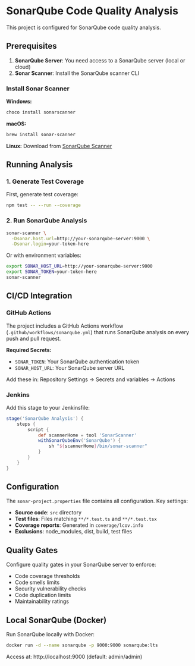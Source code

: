 # SonarQube Code Quality Analysis

This project is configured for SonarQube code quality analysis.

## Prerequisites

1. **SonarQube Server**: You need access to a SonarQube server (local or cloud)
2. **Sonar Scanner**: Install the SonarQube scanner CLI

### Install Sonar Scanner

**Windows:**
```bash
choco install sonarscanner
```

**macOS:**
```bash
brew install sonar-scanner
```

**Linux:**
Download from [SonarQube Scanner](https://docs.sonarqube.org/latest/analysis/scan/sonarscanner/)

## Running Analysis

### 1. Generate Test Coverage

First, generate test coverage:

```bash
npm test -- --run --coverage
```

### 2. Run SonarQube Analysis

```bash
sonar-scanner \
  -Dsonar.host.url=http://your-sonarqube-server:9000 \
  -Dsonar.login=your-token-here
```

Or with environment variables:

```bash
export SONAR_HOST_URL=http://your-sonarqube-server:9000
export SONAR_TOKEN=your-token-here
sonar-scanner
```

## CI/CD Integration

### GitHub Actions

The project includes a GitHub Actions workflow (`.github/workflows/sonarqube.yml`) that runs SonarQube analysis on every push and pull request.

**Required Secrets:**
- `SONAR_TOKEN`: Your SonarQube authentication token
- `SONAR_HOST_URL`: Your SonarQube server URL

Add these in: Repository Settings → Secrets and variables → Actions

### Jenkins

Add this stage to your Jenkinsfile:

```groovy
stage('SonarQube Analysis') {
    steps {
        script {
            def scannerHome = tool 'SonarScanner'
            withSonarQubeEnv('SonarQube') {
                sh "${scannerHome}/bin/sonar-scanner"
            }
        }
    }
}
```

## Configuration

The `sonar-project.properties` file contains all configuration. Key settings:

- **Source code**: `src` directory
- **Test files**: Files matching `**/*.test.ts` and `**/*.test.tsx`
- **Coverage reports**: Generated in `coverage/lcov.info`
- **Exclusions**: node_modules, dist, build, test files

## Quality Gates

Configure quality gates in your SonarQube server to enforce:
- Code coverage thresholds
- Code smells limits
- Security vulnerability checks
- Code duplication limits
- Maintainability ratings

## Local SonarQube (Docker)

Run SonarQube locally with Docker:

```bash
docker run -d --name sonarqube -p 9000:9000 sonarqube:lts
```

Access at: http://localhost:9000 (default: admin/admin)

